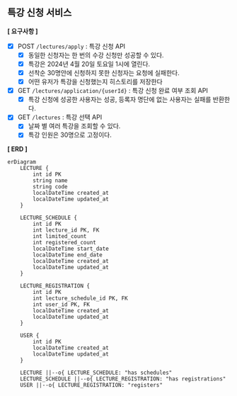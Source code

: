## 특강 신청 서비스

**[ 요구사항 ]**

- [X] POST `/lectures/apply` : 특강 신청 API
    - [X] 동일한 신청자는 한 번의 수강 신청만 성공할 수 있다.
    - [X] 특강은 2024년 4월 20일 토요일 1시에 열린다.
    - [X] 선착순 30명안에 신청하지 못한 신청자는 요청에 실패한다.
    - [X] 어떤 유저가 특강을 신청했는지 히스토리를 저장한다
- [X] GET `/lectures/application/{userId}` : 특강 신청 완료 여부 조회 API
    - [X] 특강 신청에 성공한 사용자는 성공, 등록자 명단에 없는 사용자는 실패를 반환한다.
- [X] GET `/lectures` : 특강 선택 API
    - [X] 날짜 별 여러 특강을 조회할 수 있다.
    - [X] 특강 인원은 30명으로 고정이다.

**[ ERD ]**

```mermaid
erDiagram
    LECTURE {
        int id PK
        string name
        string code
        localDateTime created_at
        localDateTime updated_at
    }

    LECTURE_SCHEDULE {
        int id PK
        int lecture_id PK, FK
        int limited_count
        int registered_count
        localDateTime start_date
        localDateTime end_date
        localDateTime created_at
        localDateTime updated_at
    }

    LECTURE_REGISTRATION {
        int id PK
        int lecture_schedule_id PK, FK
        int user_id PK, FK
        localDateTime created_at
        localDateTime updated_at
    }

    USER {
        int id PK
        localDateTime created_at
        localDateTime updated_at
    }

    LECTURE ||--o{ LECTURE_SCHEDULE: "has schedules"
    LECTURE_SCHEDULE ||--o{ LECTURE_REGISTRATION: "has registrations"
    USER ||--o{ LECTURE_REGISTRATION: "registers"
```
